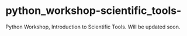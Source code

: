 # python_workshop-scientific_tools-
Python Workshop, Introduction to Scientific Tools.
Will be updated soon.
